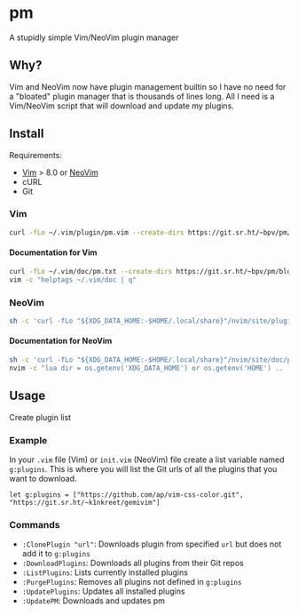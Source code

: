 # pm

A stupidly simple Vim/NeoVim plugin manager

## Why?

Vim and NeoVim now have plugin management builtin so I have no need for
a "bloated" plugin manager that is thousands of lines long. All I need
is a Vim/NeoVim script that will download and update my plugins.

## Install

Requirements:

- [Vim](https://www.vim.org/) > 8.0 or [NeoVim](https://neovim.io/)
- cURL
- Git

### Vim

``` sh
curl -fLo ~/.vim/plugin/pm.vim --create-dirs https://git.sr.ht/~bpv/pm/blob/master/pm.vim
```

#### Documentation for Vim

``` sh
curl -fLo ~/.vim/doc/pm.txt --create-dirs https://git.sr.ht/~bpv/pm/blob/master/pm.txt
vim -c "helptags ~/.vim/doc | q"
```

### NeoVim

``` sh
sh -c 'curl -fLo "${XDG_DATA_HOME:-$HOME/.local/share}"/nvim/site/plugin/pm.vim --create-dirs https://git.sr.ht/~bpv/pm/blob/master/pm.vim'
```

#### Documentation for NeoVim

``` sh
sh -c 'curl -fLo "${XDG_DATA_HOME:-$HOME/.local/share}"/nvim/site/doc/pm.txt --create-dirs https://git.sr.ht/~bpv/pm/blob/master/pm.txt'
nvim -c "lua dir = os.getenv('XDG_DATA_HOME') or os.getenv('HOME') .. '/.local/share' ; vim.cmd('helptags ' .. dir .. '/nvim/site/doc') ; vim.cmd(':q!')"
```

## Usage

Create plugin list

### Example

In your `.vim` file (Vim) or `init.vim` (NeoVim) file create a list variable
named `g:plugins`. This is where you will list the Git urls of all the plugins
that you want to download.

``` vim
let g:plugins = ["https://github.com/ap/vim-css-color.git", "https://git.sr.ht/~k1nkreet/gemivim"]
```

### Commands

- `:ClonePlugin "url"`: Downloads plugin from specified `url` but does not add it to `g:plugins`
- `:DownloadPlugins`: Downloads all plugins from their Git repos
- `:ListPlugins`: Lists currently installed plugins
- `:PurgePlugins`: Removes all plugins not defined in `g:plugins`
- `:UpdatePlugins`: Updates all installed plugins
- `:UpdatePM`: Downloads and updates pm
